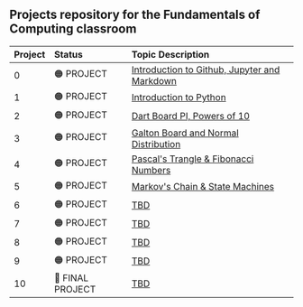 ## Projects repository for the Fundamentals of Computing classroom

Project|Status|Topic Description
:---|:---|:---
0|🟠 PROJECT|<a href="https://chandrunarayan.github.io/fcsr/projects/intro_to_jupyter" target="_blank">Introduction to Github, Jupyter and Markdown</a>
1|🟠 PROJECT|<a href="https://chandrunarayan.github.io/fcsr/projects/intro_to_python" target="_blank">Introduction to Python</a>
2|🟠 PROJECT|<a href="https://chandrunarayan.github.io/fcsr/projects/dart_board_pi" target="_blank">Dart Board PI, Powers of 10</a>
3|🟠 PROJECT|<a href="https://chandrunarayan.github.io/fcsr/projects/galton_board" target="_blank">Galton Board and Normal Distribution</a>
4|🟠 PROJECT|<a href="https://chandrunarayan.github.io/fcsr/projects/pascals_triangle" target="_blank">Pascal's Trangle & Fibonacci Numbers</a>
5|🟠 PROJECT|<a href="https://chandrunarayan.github.io/fcsr/projects/markov_chain" target="_blank">Markov's Chain & State Machines</a>
6|🟠 PROJECT|<a href="https://chandrunarayan.github.io/fcsr" target="_blank">TBD</a>
7|🟠 PROJECT|<a href="https://chandrunarayan.github.io/fcsr" target="_blank">TBD</a>
8|🟠 PROJECT|<a href="https://chandrunarayan.github.io/fcsr" target="_blank">TBD</a>
9|🟠 PROJECT|<a href="https://chandrunarayan.github.io/fcsr" target="_blank">TBD</a>
10|🔵 FINAL PROJECT|<a href="https://chandrunarayan.github.io/fcsr" target="_blank">TBD</a>

